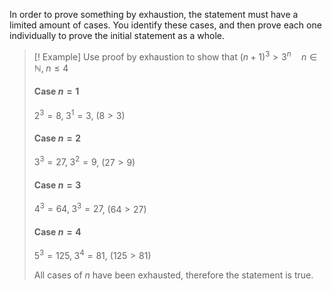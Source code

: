 In order to prove something by exhaustion, the statement must have a limited amount of cases. You identify these cases, and then prove each one individually to prove the initial statement as a whole.

> [! Example]
> Use proof by exhaustion to show that $(n + 1)^3 > 3^n \quad n \in \mathbb{N}, \; n \leq 4$
> 
> #### Case $n = 1$
> $2^3 = 8, \; 3^1 = 3$, ($8 > 3$)
> 
> #### Case $n = 2$
> $3^3 = 27, \; 3^2 = 9$, ($27 > 9$)
> 
> #### Case $n = 3$
> $4^3 = 64, \; 3^3 = 27$, ($64 > 27$)
> 
> #### Case $n = 4$
> $5^3 = 125, \; 3^4 = 81$, ($125 > 81$)
> 
> All cases of $n$ have been exhausted, therefore the statement is true.
